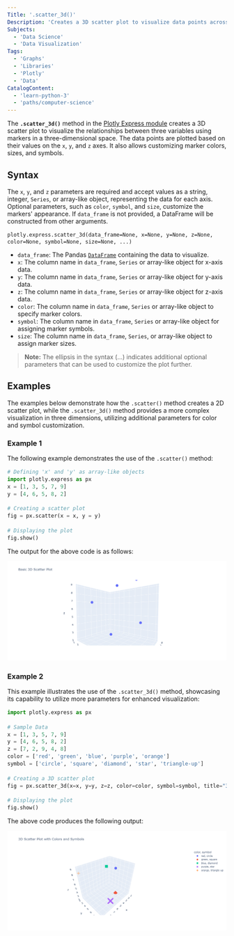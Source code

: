 ```yaml
---
Title: '.scatter_3d()'
Description: 'Creates a 3D scatter plot to visualize data points across three dimensions (x, y, z) with options for color, size, and hover data.'
Subjects:
  - 'Data Science'
  - 'Data Visualization'
Tags:
  - 'Graphs'
  - 'Libraries'
  - 'Plotly'
  - 'Data'
CatalogContent:
  - 'learn-python-3'
  - 'paths/computer-science'
---
```


The **`.scatter_3d()`** method in the [Plotly Express module](https://www.codecademy.com/resources/docs/plotly/express) creates a 3D scatter plot to visualize the relationships between three variables using markers in a three-dimensional space. The data points are plotted based on their values on the `x`, `y`, and `z` axes. It also allows customizing marker colors, sizes, and symbols.

## Syntax

The `x`, `y`, and `z` parameters are required and accept values as a string, integer, `Series`, or array-like object, representing the data for each axis. Optional parameters, such as `color`, `symbol`, and `size`, customize the markers' appearance. If `data_frame` is not provided, a DataFrame will be constructed from other arguments.


```pseudo
plotly.express.scatter_3d(data_frame=None, x=None, y=None, z=None, color=None, symbol=None, size=None, ...)
```

- `data_frame`: The Pandas [`DataFrame`](https://www.codecademy.com/resources/docs/pandas/dataframe) containing the data to visualize.
- `x`: The column name in `data_frame`, `Series` or array-like object for x-axis data.
- `y`: The column name in `data_frame`, `Series` or array-like object for y-axis data.
- `z`: The column name in `data_frame`, `Series` or array-like object for z-axis data.
- `color`: The column name in `data_frame`, `Series` or array-like object to specify marker colors.
- `symbol`: The column name in `data_frame`, `Series` or array-like object for assigning marker symbols.
- `size`: The column name in `data_frame`, `Series`, or array-like object to assign marker sizes.

> **Note:** The ellipsis in the syntax (...) indicates additional optional parameters that can be used to customize the plot further.

## Examples


The examples below demonstrate how the `.scatter()` method creates a 2D scatter plot, while the `.scatter_3d()` method provides a more complex visualization in three dimensions, utilizing additional parameters for color and symbol customization.

### Example 1

The following example demonstrates the use of the `.scatter()` method:

```py
# Defining 'x' and 'y' as array-like objects
import plotly.express as px
x = [1, 3, 5, 7, 9]
y = [4, 6, 5, 8, 2]

# Creating a scatter plot
fig = px.scatter(x = x, y = y)

# Displaying the plot
fig.show()
```

The output for the above code is as follows:

![The output for the above example](https://raw.githubusercontent.com/Codecademy/docs/main/media/plotlyScatter3dOutput1.png)

### Example 2

This example illustrates the use of the `.scatter_3d()` method, showcasing its capability to utilize more parameters for enhanced visualization:

```py
import plotly.express as px

# Sample Data
x = [1, 3, 5, 7, 9]
y = [4, 6, 5, 8, 2]
z = [7, 2, 9, 4, 8]
color = ['red', 'green', 'blue', 'purple', 'orange']
symbol = ['circle', 'square', 'diamond', 'star', 'triangle-up']

# Creating a 3D scatter plot
fig = px.scatter_3d(x=x, y=y, z=z, color=color, symbol=symbol, title="3D Scatter Plot with Colors and Symbols")

# Displaying the plot
fig.show()
```

The above code produces the following output:

![The output for the above example](https://raw.githubusercontent.com/Codecademy/docs/main/media/plotlyScatter3dOutput2.png)
